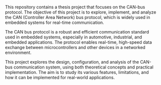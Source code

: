 This repository contains a thesis project that focuses on the CAN-bus protocol. The objective of this project is to explore, implement, and analyze the CAN (Controller Area Network) bus protocol, which is widely used in embedded systems for real-time communication.

The CAN bus protocol is a robust and efficient communication standard used in embedded systems, especially in automotive, industrial, and embedded applications. The protocol enables real-time, high-speed data exchange between microcontrollers and other devices in a networked environment.

This project explores the design, configuration, and analysis of the CAN-bus communication system, using both theoretical concepts and practical implementation. The aim is to study its various features, limitations, and how it can be implemented for real-world applications.
